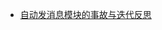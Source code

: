 <!--
* @UpdateTime : 2021/4/3 5:54 上午
* @description: type some description
* @Author: a27
-->
- [自动发消息模块的事故与迭代反思](./content/auto-message.md)

